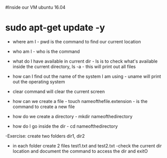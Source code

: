 #Inside our VM ubuntu 16.04

# sudo apt-get update -y

- where am I - pwd is the command to find our current location 
- who am I - who is the command 
- what do I have available in current dir - ls is to check what's available inside the current directory, ls -a - this
will print out all files
- how can I find out the name of the system I am using - uname will print out the operating system
- clear command will clear the current screen

- how can we create a file - touch nameofthefile.extension - is the command to create a new file
- how do we create a directory - mkdir nameofthedirectory
- how do I go inside the dir - cd nameofthedirectory

-Exercise: create two folders dir1, dir2
- in each folder create 2 files test1.txt and test2.txt
-check the current dir location and document the command to access the dir and exitO
